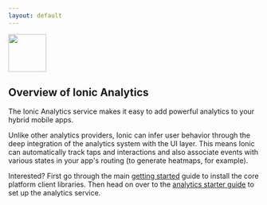 ```yaml
---
layout: default
---
```


<img src="/img/analytics-preview.png" style="width: 76px">

Overview of Ionic Analytics
-----

The Ionic Analytics service makes it easy to add powerful analytics to your hybrid mobile apps.

Unlike other analytics providers, Ionic can infer user behavior through the deep
integration of the analytics system with the UI layer. This means Ionic can automatically
track taps and interactions and also associate events with various states in your app's routing (to generate heatmaps, for example).

Interested? First go through the main [getting started](/getting-started) guide to install the core platform client libraries. Then head on over to the [analytics starter guide](/analytics/setup) to set up the analytics service.
